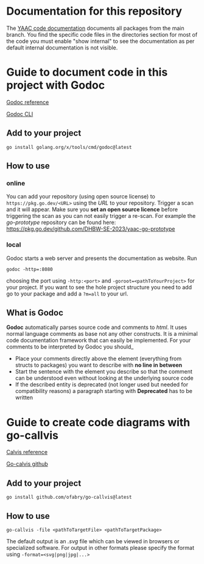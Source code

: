 # Documentation for this repository
The [YAAC code documentation](https://pkg.go.dev/github.com/DHBW-SE-2023/YAAC) documents all packages from the main branch. You find the specific code files in the directories section for most of the code you must enable "show internal" to see the documentation as per default internal documentation is not visible.

# Guide to document code in this project with Godoc

[Godoc reference](https://go.dev/blog/godoc) 

[Godoc CLI](https://pkg.go.dev/golang.org/x/tools/cmd/godoc#pkg-overview) 

## Add to your project
```
go install golang.org/x/tools/cmd/godoc@latest
```

## How to use
### online
You can add your repository (using open source license) to ```https://pkg.go.dev/<URL>``` using the *URL* to your repository.
Trigger a scan and it will appear. Make sure you **set an open source licence** before triggering the scan as you can not easily trigger a re-scan.
For example the *go-prototype* repository can be found here: https://pkg.go.dev/github.com/DHBW-SE-2023/yaac-go-prototype

### local
Godoc starts a web server and presents the documentation as website. 
Run
```
godoc -http=:8080
```
choosing the port using ```-http:<port>``` and ```-goroot=<pathToYourProject>``` for your project.
If you want to see the hole project structure you need to add go to your package and add a ```?m=all``` to your url.

## What is Godoc
**Godoc** automatically parses source code and comments to *html*.
It uses normal language comments as base not any other constructs.
It is a minimal code documentation framework that can easily be implemented.
For your comments to be interpreted by Godoc you should_
* Place your comments directly above the element (everything from structs to packages) you want to describe with **no line in between**
* Start the sentence with the element you describe so that the comment can be understood even without looking at the underlying source code
* If the described entity is deprecated (not longer used but needed for compatibility reasons) a paragraph starting with **Deprecated** has to be written

# Guide to create code diagrams with go-callvis

[Calvis reference](https://pkg.go.dev/github.com/truefurby/go-callvis#section-readme)

[Go-calvis github](https://github.com/ondrajz/go-callvis)

## Add to your project
```
go install github.com/ofabry/go-callvis@latest
```

## How to use
```
go-callvis -file <pathToTargetFile> <pathToTargetPackage>
```
The default output is an *.svg* file which can be viewed in browsers or specialized software.
For output in other formats please specify the format using ```-format=<svg|png|jpg|...>```
